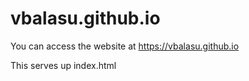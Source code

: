 # vbalasu.github.io

You can access the website at https://vbalasu.github.io

This serves up index.html